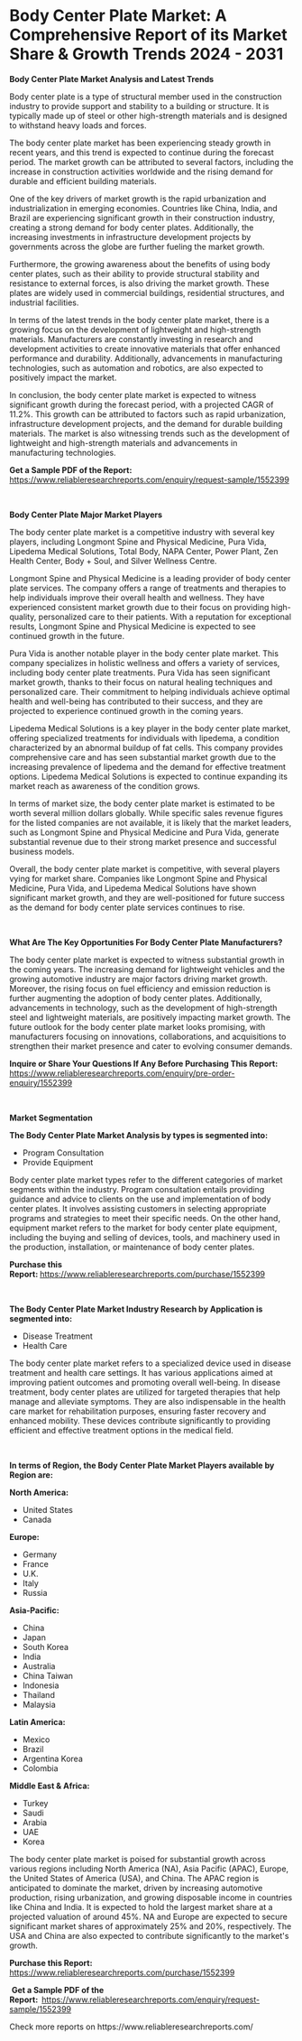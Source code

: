 <p><h1>Body Center Plate Market: A Comprehensive Report of its Market Share & Growth Trends 2024 - 2031</h1></p><p><strong>Body Center Plate Market Analysis and Latest Trends</strong></p>
<p><p>Body center plate is a type of structural member used in the construction industry to provide support and stability to a building or structure. It is typically made up of steel or other high-strength materials and is designed to withstand heavy loads and forces.</p><p>The body center plate market has been experiencing steady growth in recent years, and this trend is expected to continue during the forecast period. The market growth can be attributed to several factors, including the increase in construction activities worldwide and the rising demand for durable and efficient building materials.</p><p>One of the key drivers of market growth is the rapid urbanization and industrialization in emerging economies. Countries like China, India, and Brazil are experiencing significant growth in their construction industry, creating a strong demand for body center plates. Additionally, the increasing investments in infrastructure development projects by governments across the globe are further fueling the market growth.</p><p>Furthermore, the growing awareness about the benefits of using body center plates, such as their ability to provide structural stability and resistance to external forces, is also driving the market growth. These plates are widely used in commercial buildings, residential structures, and industrial facilities.</p><p>In terms of the latest trends in the body center plate market, there is a growing focus on the development of lightweight and high-strength materials. Manufacturers are constantly investing in research and development activities to create innovative materials that offer enhanced performance and durability. Additionally, advancements in manufacturing technologies, such as automation and robotics, are also expected to positively impact the market.</p><p>In conclusion, the body center plate market is expected to witness significant growth during the forecast period, with a projected CAGR of 11.2%. This growth can be attributed to factors such as rapid urbanization, infrastructure development projects, and the demand for durable building materials. The market is also witnessing trends such as the development of lightweight and high-strength materials and advancements in manufacturing technologies.</p></p>
<p><strong>Get a Sample PDF of the Report:&nbsp;</strong> <a href="https://www.reliableresearchreports.com/enquiry/request-sample/1552399">https://www.reliableresearchreports.com/enquiry/request-sample/1552399</a></p>
<p>&nbsp;</p>
<p><strong>Body Center Plate Major Market Players</strong></p>
<p><p>The body center plate market is a competitive industry with several key players, including Longmont Spine and Physical Medicine, Pura Vida, Lipedema Medical Solutions, Total Body, NAPA Center, Power Plant, Zen Health Center, Body + Soul, and Silver Wellness Centre.</p><p>Longmont Spine and Physical Medicine is a leading provider of body center plate services. The company offers a range of treatments and therapies to help individuals improve their overall health and wellness. They have experienced consistent market growth due to their focus on providing high-quality, personalized care to their patients. With a reputation for exceptional results, Longmont Spine and Physical Medicine is expected to see continued growth in the future.</p><p>Pura Vida is another notable player in the body center plate market. This company specializes in holistic wellness and offers a variety of services, including body center plate treatments. Pura Vida has seen significant market growth, thanks to their focus on natural healing techniques and personalized care. Their commitment to helping individuals achieve optimal health and well-being has contributed to their success, and they are projected to experience continued growth in the coming years.</p><p>Lipedema Medical Solutions is a key player in the body center plate market, offering specialized treatments for individuals with lipedema, a condition characterized by an abnormal buildup of fat cells. This company provides comprehensive care and has seen substantial market growth due to the increasing prevalence of lipedema and the demand for effective treatment options. Lipedema Medical Solutions is expected to continue expanding its market reach as awareness of the condition grows.</p><p>In terms of market size, the body center plate market is estimated to be worth several million dollars globally. While specific sales revenue figures for the listed companies are not available, it is likely that the market leaders, such as Longmont Spine and Physical Medicine and Pura Vida, generate substantial revenue due to their strong market presence and successful business models.</p><p>Overall, the body center plate market is competitive, with several players vying for market share. Companies like Longmont Spine and Physical Medicine, Pura Vida, and Lipedema Medical Solutions have shown significant market growth, and they are well-positioned for future success as the demand for body center plate services continues to rise.</p></p>
<p>&nbsp;</p>
<p><strong>What Are The Key Opportunities For Body Center Plate Manufacturers?</strong></p>
<p><p>The body center plate market is expected to witness substantial growth in the coming years. The increasing demand for lightweight vehicles and the growing automotive industry are major factors driving market growth. Moreover, the rising focus on fuel efficiency and emission reduction is further augmenting the adoption of body center plates. Additionally, advancements in technology, such as the development of high-strength steel and lightweight materials, are positively impacting market growth. The future outlook for the body center plate market looks promising, with manufacturers focusing on innovations, collaborations, and acquisitions to strengthen their market presence and cater to evolving consumer demands.</p></p>
<p><strong>Inquire or Share Your Questions If Any Before Purchasing This Report:</strong> <a href="https://www.reliableresearchreports.com/enquiry/pre-order-enquiry/1552399">https://www.reliableresearchreports.com/enquiry/pre-order-enquiry/1552399</a></p>
<p>&nbsp;</p>
<p><strong>Market Segmentation</strong></p>
<p><strong>The Body Center Plate Market Analysis by types is segmented into:</strong></p>
<p><ul><li>Program Consultation</li><li>Provide Equipment</li></ul></p>
<p><p>Body center plate market types refer to the different categories of market segments within the industry. Program consultation entails providing guidance and advice to clients on the use and implementation of body center plates. It involves assisting customers in selecting appropriate programs and strategies to meet their specific needs. On the other hand, equipment market refers to the market for body center plate equipment, including the buying and selling of devices, tools, and machinery used in the production, installation, or maintenance of body center plates.</p></p>
<p><strong>Purchase this Report:&nbsp;</strong><a href="https://www.reliableresearchreports.com/purchase/1552399">https://www.reliableresearchreports.com/purchase/1552399</a></p>
<p>&nbsp;</p>
<p><strong>The Body Center Plate Market Industry Research by Application is segmented into:</strong></p>
<p><ul><li>Disease Treatment</li><li>Health Care</li></ul></p>
<p><p>The body center plate market refers to a specialized device used in disease treatment and health care settings. It has various applications aimed at improving patient outcomes and promoting overall well-being. In disease treatment, body center plates are utilized for targeted therapies that help manage and alleviate symptoms. They are also indispensable in the health care market for rehabilitation purposes, ensuring faster recovery and enhanced mobility. These devices contribute significantly to providing efficient and effective treatment options in the medical field.</p></p>
<p>&nbsp;</p>
<p><strong>In terms of Region, the Body Center Plate Market Players available by Region are:</strong></p>
<p>
    <p> <strong> North America: </strong>
        <ul>
            <li>United States</li>
            <li>Canada</li>
        </ul>
        </p> 
    <p> <strong> Europe: </strong>
        <ul>
            <li>Germany</li>
            <li>France</li>
            <li>U.K.</li>
            <li>Italy</li>
            <li>Russia</li>
        </ul>
        </p> 
    <p> <strong> Asia-Pacific: </strong>
        <ul>
            <li>China</li>
            <li>Japan</li>
            <li>South Korea</li>
            <li>India</li>
            <li>Australia</li>
            <li>China Taiwan</li>
            <li>Indonesia</li>
            <li>Thailand</li>
            <li>Malaysia</li>
        </ul>
        </p> 
    <p> <strong> Latin America: </strong>
        <ul>
            <li>Mexico</li>
            <li>Brazil</li>
            <li>Argentina Korea</li>
            <li>Colombia</li>
        </ul>
        </p> 
    <p> <strong> Middle East & Africa: </strong>
        <ul>
            <li>Turkey</li>
            <li>Saudi</li>
            <li>Arabia</li>
            <li>UAE</li>
            <li>Korea</li>
        </ul>
    </p>
    </p>
<p><p>The body center plate market is poised for substantial growth across various regions including North America (NA), Asia Pacific (APAC), Europe, the United States of America (USA), and China. The APAC region is anticipated to dominate the market, driven by increasing automotive production, rising urbanization, and growing disposable income in countries like China and India. It is expected to hold the largest market share at a projected valuation of around 45%. NA and Europe are expected to secure significant market shares of approximately 25% and 20%, respectively. The USA and China are also expected to contribute significantly to the market's growth.</p></p>
<p><strong>Purchase this Report: </strong><a href="https://www.reliableresearchreports.com/purchase/1552399">https://www.reliableresearchreports.com/purchase/1552399</a></p>
<p>&nbsp;<strong>Get a Sample PDF of the Report:&nbsp;&nbsp;</strong><a href="https://www.reliableresearchreports.com/enquiry/request-sample/1552399">https://www.reliableresearchreports.com/enquiry/request-sample/1552399</a></p>
<p><strong></strong></p>
<p>Check more reports on https://www.reliableresearchreports.com/</p>